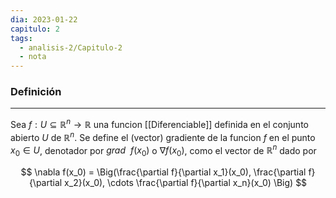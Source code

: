 ```yaml
---
dia: 2023-01-22
capitulo: 2
tags:
  - analisis-2/Capitulo-2
  - nota
---
```

### Definición
---
Sea $f : U \subseteq \mathbb{R}^n \to \mathbb{R}$ una funcion [[Diferenciable]] definida en el conjunto abierto $U$ de $\mathbb{R}^n$. Se define el (vector) gradiente de la funcion $f$ en el punto $x_0 \in U$, denotador por $grad ~~ f(x_0)$ o $\nabla f(x_0)$, como el vector de $\mathbb{R}^n$ dado por

$$ \nabla f(x_0) = \Big(\frac{\partial f}{\partial x_1}(x_0), \frac{\partial f}{\partial x_2}(x_0), \cdots \frac{\partial f}{\partial x_n}(x_0) \Big) $$